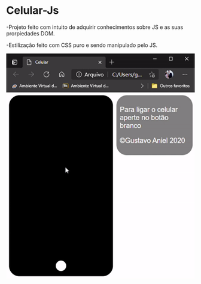 # Celular-Js

-Projeto feito com intuito de adquirir conhecimentos sobre JS e as suas prorpiedades DOM.

-Estilização feito com CSS puro e sendo manipulado pelo JS.

![Celular](https://github.com/GustavoAniel/Celular-Js/blob/master/celulargif.gif)
